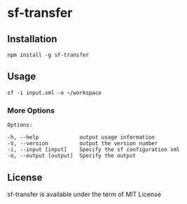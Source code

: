 # sf-transfer

## Installation

    npm install -g sf-transfer

## Usage

    sf -i input.xml -o ~/workspace

### More Options

    Options:

    -h, --help             output usage information
    -V, --version          output the version number
    -i, --input [input]    Specify the sf configuration xml
    -o, --output [output]  Specify the output

## License

sf-transfer is available under the term of MIT License